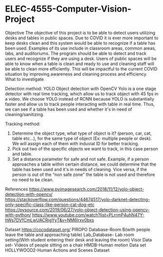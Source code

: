 # ELEC-4555-Computer-Vision-Project

Objective
The objective of this project is to be able to detect users utilizing desks and tables in public spaces. Due to COVID it is ever more important to keep desks clean and this system would be able to recognize if a table has been used. Examples of its use include in classroom areas, common areas, labs, and auditoriums. The program should be able to detect and track users and recognize if they are using a desk. Users of public spaces will be able to know when a table is clean and ready to use and cleaning staff will be able to clean more efficiently. This will be impactful to the current COVID situation by improving awareness and cleaning process and efficiency.
What to investigate

Detection method:
YOLO Object detection with OpenCV
Yolo is a one stage detector with real time tracking, which allow us to track object with 45 fps in a video. We choose YOLO instead of RCNN because YOLO is substantially faster and allow us to track people interacting with table in real time. Thus, we can see if a table has been used and whether it's in need of cleaning/sanitizing.

Tracking method:
1. Determine the object type, what type of object is it? (person, car, cat, table etc...), for the same type of object (Ex: multiple people or desk). We will assign each of them with induvial ID for better tracking.
2. Pick out two of the specific objects we want to track, in this case person and table.
3. Set a distance parameter for safe and not safe. Example, if a person approaches a table within certain distance, we could determine that the table has been used and it's in needs of cleaning. Vice versa, if the person is out of the “non safe zone” the table is not used and therefore no need to be clean.

References
https://www.pyimagesearch.com/2018/11/12/yolo-object-detection-with-opencv/
https://stackoverflow.com/questions/44674517/yolo-darknet-detecting-only-specific-class-like-person-cat-dog-etc
https://pysource.com/2019/06/27/yolo-object-detection-using-opencv-with-python/
https://www.youtube.com/watch?list=PLrrmP4uhN47Y-hWs7DVfCmLwUACRigYyT&v=NM6lrxy0bxs

Dataset
https://cocodataset.org/
PIROPO Database-Room B(with people leave the table and approaching table)
Lab_Database- Lab room setting(With student entering their desk and leaving the room)
Visor Data set- Videos of people sitting on a chair
HMDB-Human motion Data set
HOLLYWOOD2-Human Actions and Scenes Dataset
